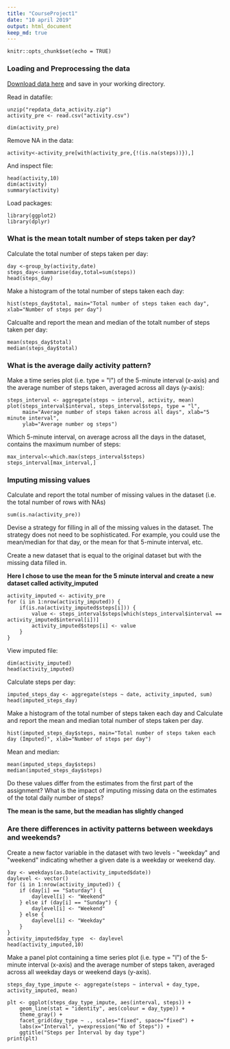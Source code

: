 ```yaml
---
title: "CourseProject1"
date: "10 april 2019"
output: html_document
keep_md: true 
---
```


```{r setup, include=FALSE}
knitr::opts_chunk$set(echo = TRUE)
```

### Loading and Preprocessing the data


[Download data here](https://d396qusza40orc.cloudfront.net/repdata%2Fdata%2Factivity.zip) and save in your working directory.  

Read in datafile:

```{r, echo=TRUE, results="hide"}
unzip("repdata_data_activity.zip")
activity_pre <- read.csv("activity.csv")
```

```{r, echo=TRUE}
dim(activity_pre)
```
Remove NA in the data:
```{r, echo=TRUE, results="hide"}
activity<-activity_pre[with(activity_pre,{!(is.na(steps))}),]
```

And inspect file: 
```{r, echo=TRUE}
head(activity,10)
dim(activity)
summary(activity)
```

Load packages:
```{r, echo=TRUE, results="hide"}
library(ggplot2)
library(dplyr)
```

### What is the mean totalt number of steps taken per day?
Calculate the total number of steps taken per day:
```{r, echo=TRUE}
day <-group_by(activity,date)
steps_day<-summarise(day,total=sum(steps))
head(steps_day)
```

Make a histogram of the total number of steps taken each day:
```{r, echo=TRUE}
hist(steps_day$total, main="Total number of steps taken each day", xlab="Number of steps per day")
```

Calcualte and report the mean and median of the totalt number of steps taken per day:
```{r, echo=TRUE}
mean(steps_day$total)
median(steps_day$total)
```

### What is the average daily activity pattern?

Make a time series plot (i.e. type = "l") of the 5-minute interval (x-axis) and the average number of steps taken, averaged across all days (y-axis):
```{r, echo=TRUE}
steps_interval <- aggregate(steps ~ interval, activity, mean)
plot(steps_interval$interval, steps_interval$steps, type = "l", 
     main="Average number of steps taken across all days", xlab="5 minute interval",
     ylab="Average number og steps")
```

Which 5-minute interval, on average across all the days in the dataset, contains the maximum number of steps:
```{r, echo=TRUE}
max_interval<-which.max(steps_interval$steps)
steps_interval[max_interval,]
```
### Imputing missing values

Calculate and report the total number of missing values in the dataset (i.e. the total number of rows with NAs)
```{r, echo=TRUE}
sum(is.na(activity_pre))
```

Devise a strategy for filling in all of the missing values in the dataset. The strategy does not need to be sophisticated. For example, you could use the mean/median for that day, or the mean for that 5-minute interval, etc.

Create a new dataset that is equal to the original dataset but with the missing data filled in.

**Here I chose to use the mean for the 5 minute interval and create a new dataset called activity_imputed**
```{r, echo=TRUE, results="hide"}
activity_imputed <- activity_pre
for (i in 1:nrow(activity_imputed)) {
    if(is.na(activity_imputed$steps[i])) {
        value <- steps_interval$steps[which(steps_interval$interval == activity_imputed$interval[i])]
        activity_imputed$steps[i] <- value 
    }
}
```

View imputed file:
```{r, echo=TRUE}
dim(activity_imputed)
head(activity_imputed)
```

Calculate steps per day:
```{r, echo=TRUE}
imputed_steps_day <- aggregate(steps ~ date, activity_imputed, sum)
head(imputed_steps_day)
```

Make a histogram of the total number of steps taken each day and Calculate and report the mean and median total number of steps taken per day.
```{r, echo=TRUE}
hist(imputed_steps_day$steps, main="Total number of steps taken each day (Imputed)", xlab="Number of steps per day")
```

Mean and median:
```{r, echo=TRUE}
mean(imputed_steps_day$steps)
median(imputed_steps_day$steps)
```
Do these values differ from the estimates from the first part of the assignment? What is the impact of imputing missing data on the estimates of the total daily number of steps?

**The mean is the same, but the meadian has slightly changed**


### Are there differences in activity patterns between weekdays and weekends?

Create a new factor variable in the dataset with two levels - "weekday" and "weekend" indicating whether a given date is a weekday or weekend day.

```{r, echo=TRUE}
day <- weekdays(as.Date(activity_imputed$date))
daylevel <- vector()
for (i in 1:nrow(activity_imputed)) {
    if (day[i] == "Saturday") {
        daylevel[i] <- "Weekend"
    } else if (day[i] == "Sunday") {
        daylevel[i] <- "Weekend"
    } else {
        daylevel[i] <- "Weekday"
    }
}
activity_imputed$day_type  <- daylevel
head(activity_imputed,10)
```

Make a panel plot containing a time series plot (i.e. type = "l") of the 5-minute interval (x-axis) and the average number of steps taken, averaged across all weekday days or weekend days (y-axis).

```{r, echo=TRUE}
steps_day_type_impute <- aggregate(steps ~ interval + day_type, activity_imputed, mean)

plt <- ggplot(steps_day_type_impute, aes(interval, steps)) +
    geom_line(stat = "identity", aes(colour = day_type)) +
    theme_gray() +
    facet_grid(day_type ~ ., scales="fixed", space="fixed") +
    labs(x="Interval", y=expression("No of Steps")) +
    ggtitle("Steps per Interval by day type")
print(plt)
```
